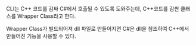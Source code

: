 CLI는 C++ 코드를 감싸 C#에서 호출될 수 있도록 도와주는데, C++코드를 감싼 클래스를 Wrapper Class라고 한다.  

Wrapper Class가 빌드되어져 dll 파일로 만들어지면 C#은 dll을 참조하여 C++에서 만들어진 기능을 사용할 수 있다.


